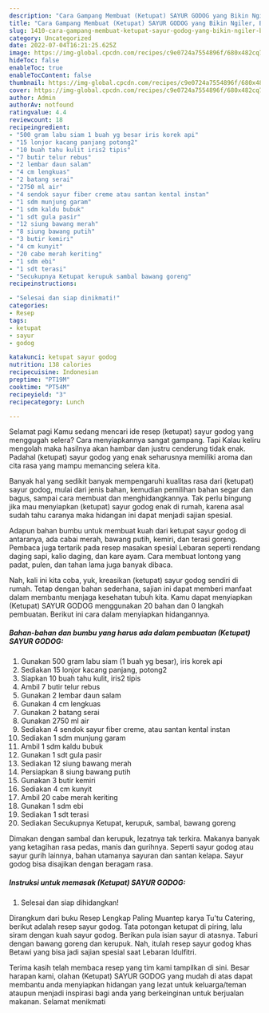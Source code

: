 ```yaml
---
description: "Cara Gampang Membuat (Ketupat) SAYUR GODOG yang Bikin Ngiler, Buat Buka Puasa}"
title: "Cara Gampang Membuat (Ketupat) SAYUR GODOG yang Bikin Ngiler, Buat Buka Puasa}"
slug: 1410-cara-gampang-membuat-ketupat-sayur-godog-yang-bikin-ngiler-buat-buka-puasa
category: Uncategorized
date: 2022-07-04T16:21:25.625Z
image: https://img-global.cpcdn.com/recipes/c9e0724a7554896f/680x482cq70/ketupat-sayur-godog-foto-resep-utama.jpg
hideToc: false
enableToc: true
enableTocContent: false
thumbnail: https://img-global.cpcdn.com/recipes/c9e0724a7554896f/680x482cq70/ketupat-sayur-godog-foto-resep-utama.jpg
cover: https://img-global.cpcdn.com/recipes/c9e0724a7554896f/680x482cq70/ketupat-sayur-godog-foto-resep-utama.jpg
author: Admin
authorAv: notfound
ratingvalue: 4.4
reviewcount: 18
recipeingredient:
- "500 gram labu siam 1 buah yg besar iris korek api"
- "15 lonjor kacang panjang potong2"
- "10 buah tahu kulit iris2 tipis"
- "7 butir telur rebus"
- "2 lembar daun salam"
- "4 cm lengkuas"
- "2 batang serai"
- "2750 ml air"
- "4 sendok sayur fiber creme atau santan kental instan"
- "1 sdm munjung garam"
- "1 sdm kaldu bubuk"
- "1 sdt gula pasir"
- "12 siung bawang merah"
- "8 siung bawang putih"
- "3 butir kemiri"
- "4 cm kunyit"
- "20 cabe merah keriting"
- "1 sdm ebi"
- "1 sdt terasi"
- "Secukupnya Ketupat kerupuk sambal bawang goreng"
recipeinstructions:

- "Selesai dan siap dinikmati!"
categories:
- Resep
tags:
- ketupat
- sayur
- godog

katakunci: ketupat sayur godog 
nutrition: 138 calories
recipecuisine: Indonesian
preptime: "PT19M"
cooktime: "PT54M"
recipeyield: "3"
recipecategory: Lunch

---
```



Selamat pagi Kamu sedang mencari ide resep (ketupat) sayur godog yang menggugah selera? Cara menyiapkannya sangat gampang. Tapi Kalau keliru mengolah maka hasilnya akan hambar dan justru cenderung tidak enak. Padahal (ketupat) sayur godog yang enak seharusnya memiliki aroma dan cita rasa yang mampu memancing selera kita.


Banyak hal yang sedikit banyak mempengaruhi kualitas rasa dari (ketupat) sayur godog, mulai dari jenis bahan, kemudian pemilihan bahan segar dan bagus, sampai cara membuat dan menghidangkannya. Tak perlu bingung jika mau menyiapkan (ketupat) sayur godog enak di rumah, karena asal sudah tahu caranya maka hidangan ini dapat menjadi sajian spesial.

Adapun bahan bumbu untuk membuat kuah dari ketupat sayur godog di antaranya, ada cabai merah, bawang putih, kemiri, dan terasi goreng. Pembaca juga tertarik pada resep masakan spesial Lebaran seperti rendang daging sapi, kalio daging, dan kare ayam. Cara membuat lontong yang padat, pulen, dan tahan lama juga banyak dibaca.


Nah, kali ini kita coba, yuk, kreasikan (ketupat) sayur godog sendiri di rumah. Tetap dengan bahan sederhana, sajian ini dapat memberi manfaat dalam membantu menjaga kesehatan tubuh kita. Kamu dapat menyiapkan (Ketupat) SAYUR GODOG menggunakan 20 bahan dan 0 langkah pembuatan. Berikut ini cara dalam menyiapkan hidangannya.

<!--inarticleads1-->

##### Bahan-bahan dan bumbu yang harus ada dalam pembuatan (Ketupat) SAYUR GODOG:

1. Gunakan 500 gram labu siam (1 buah yg besar), iris korek api
1. Sediakan 15 lonjor kacang panjang, potong2
1. Siapkan 10 buah tahu kulit, iris2 tipis
1. Ambil 7 butir telur rebus
1. Gunakan 2 lembar daun salam
1. Gunakan 4 cm lengkuas
1. Gunakan 2 batang serai
1. Gunakan 2750 ml air
1. Sediakan 4 sendok sayur fiber creme, atau santan kental instan
1. Sediakan 1 sdm munjung garam
1. Ambil 1 sdm kaldu bubuk
1. Gunakan 1 sdt gula pasir
1. Sediakan 12 siung bawang merah
1. Persiapkan 8 siung bawang putih
1. Gunakan 3 butir kemiri
1. Sediakan 4 cm kunyit
1. Ambil 20 cabe merah keriting
1. Gunakan 1 sdm ebi
1. Sediakan 1 sdt terasi
1. Sediakan Secukupnya Ketupat, kerupuk, sambal, bawang goreng


Dimakan dengan sambal dan kerupuk, lezatnya tak terkira. Makanya banyak yang ketagihan rasa pedas, manis dan gurihnya. Seperti sayur godog atau sayur gurih lainnya, bahan utamanya sayuran dan santan kelapa. Sayur godog bisa disajikan dengan beragam rasa. 

<!--inarticleads2-->

##### Instruksi untuk memasak (Ketupat) SAYUR GODOG:


1. Selesai dan siap dihidangkan!

Dirangkum dari buku Resep Lengkap Paling Muantep karya Tu&#39;tu Catering, berikut adalah resep sayur godog. Tata potongan ketupat di piring, lalu siram dengan kuah sayur godog. Berikan pula isian sayur di atasnya. Taburi dengan bawang goreng dan kerupuk. Nah, itulah resep sayur godog khas Betawi yang bisa jadi sajian spesial saat Lebaran Idulfitri. 

Terima kasih telah membaca resep yang tim kami tampilkan di sini. Besar harapan kami, olahan (Ketupat) SAYUR GODOG yang mudah di atas dapat membantu anda menyiapkan hidangan yang lezat untuk keluarga/teman ataupun menjadi inspirasi bagi anda yang berkeinginan untuk berjualan makanan. Selamat menikmati
